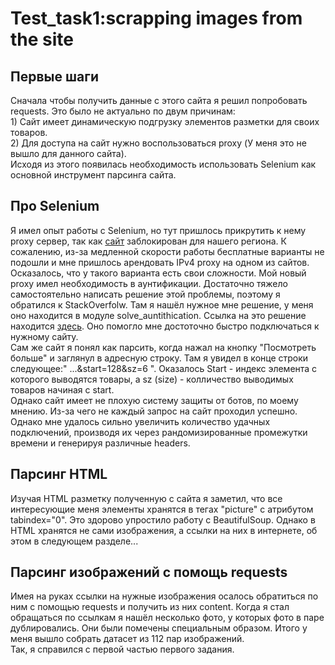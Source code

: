 <h1>Test_task1:scrapping images from the site</h1>
<h2>Первые шаги</h2>
Сначала чтобы получить данные с этого сайта я решил попробовать requests. Это было не актуально по двум причинам:<br>
1) Сайт имеет динамическую подгрузку элементов разметки для своих товаров.<br>
2) Для доступа на сайт нужно воспользоваться proxy (У меня это не вышло для данного сайта).<br>
Исходя из этого появилась необходимость использовать Selenium как основной инструмент парсинга сайта.
<h2>Про Selenium</h2>
Я имел опыт работы с Selenium, но тут пришлось прикрутить к нему proxy сервер, так как <a href="https://www.ralphlauren.nl/en/men/clothing/hoodies-sweatshirts/10204?webcat=men%7Cclothing%7Cmen-clothing-hoodies-sweatshirts">сайт</a> заблокирован для нашего региона. К сожалению, из-за медленной скорости работы бесплатные варианты не подошли и мне пришлось арендовать IPv4 proxy на одном из сайтов.
Осказалось, что у такого варианта есть свои сложности. Мой новый proxy имел необходимость в аунтификации. Достаточно тяжело самостоятельно написать решение этой проблемы, поэтому я обратился к StackOverfolw. Там я нашёл нужное мне решение, у меня оно находится в модуле solve_auntithication. Ссылка на это решение находится <a href="https://stackoverflow.com/questions/55582136/how-to-set-proxy-with-authentication-in-selenium-chromedriver-python">здесь</a>. Оно помогло мне достоточно быстро подключаться к нужному сайту.<br>
Сам же сайт я понял как парсить, когда нажал на кнопку "Посмотреть больше" и заглянул в адресную строку. Там я увидел в конце строки следующее:" ...&start=128&sz=6 ". Оказалось Start - индекс элемента с которого выводятся товары, а sz (size) - колличество выводимых товаров начиная с start.<br>
Однако сайт имеет не плохую систему защиты от ботов, по моему мнению. Из-за чего не каждый запрос на сайт проходил успешно. Однако мне удалось сильно увеличить количество удачных подключений, производя их через рандомизированные промежутки времени и генерируя различные headers.
<h2>Парсинг HTML</h2>
Изучая HTML разметку полученную с сайта я заметил, что все интересующие меня элементы хранятся в тегах "picture" с атрибутом tabindex="0". Это здорово упростило работу с BeautifulSoup. Однако в HTML хранятся не сами изображения, а ссылки на них в интернете, об этом в следующем разделе...
<h2>Парсинг изображений с помощь requests</h2>
Имея на руках ссылки на нужные изображения осалось обратиться по ним с помощью requests и получить из них content. Когда я стал обращаться по ссылкам я нашёл несколько фото, у которых фото в паре дублировались. Они были помечены специальным образом. Итого у меня вышло собрать датасет из 112 пар изображений.<br>
Так, я справился с первой частью первого задания.
